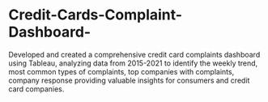 # Credit-Cards-Complaint-Dashboard-

Developed and created a comprehensive credit card complaints dashboard using Tableau, analyzing data from 2015-2021 to identify the weekly trend, most common types of complaints, top companies with complaints, company response providing valuable insights for consumers and credit card companies.

